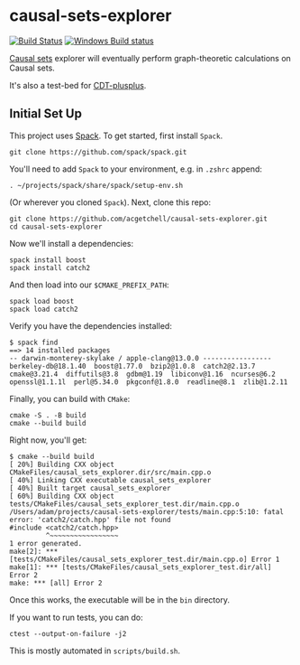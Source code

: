 # causal-sets-explorer
[![Build Status](https://img.shields.io/travis/acgetchell/causal-sets-explorer.svg?label=Linux/MacOS)](https://travis-ci.org/acgetchell/causal-sets-explorer)
[![Windows Build status](https://img.shields.io/appveyor/ci/acgetchell/causal-sets-explorer/master.svg?label=Windows)](https://ci.appveyor.com/project/acgetchell/causal-sets-explorer)

[Causal sets][causets] explorer will eventually perform graph-theoretic calculations on Causal sets.

It's also a test-bed for [CDT-plusplus].

## Initial Set Up
This project uses [Spack].
To get started, first install `Spack`.

~~~
git clone https://github.com/spack/spack.git
~~~

You'll need to add `Spack` to your environment, e.g. in `.zshrc` append:

~~~
. ~/projects/spack/share/spack/setup-env.sh
~~~

(Or wherever you cloned `Spack`). Next, clone this repo:

~~~
git clone https://github.com/acgetchell/causal-sets-explorer.git
cd causal-sets-explorer
~~~

Now we'll install a dependencies:
~~~
spack install boost
spack install catch2
~~~

And then load into our `$CMAKE_PREFIX_PATH`:

~~~
spack load boost
spack load catch2
~~~

Verify you have the dependencies installed:

~~~
$ spack find
==> 14 installed packages
-- darwin-monterey-skylake / apple-clang@13.0.0 -----------------
berkeley-db@18.1.40  boost@1.77.0  bzip2@1.0.8  catch2@2.13.7  cmake@3.21.4  diffutils@3.8  gdbm@1.19  libiconv@1.16  ncurses@6.2  openssl@1.1.1l  perl@5.34.0  pkgconf@1.8.0  readline@8.1  zlib@1.2.11

~~~

Finally, you can build with `CMake`:

~~~
cmake -S . -B build
cmake --build build
~~~

Right now, you'll get:

~~~
$ cmake --build build
[ 20%] Building CXX object CMakeFiles/causal_sets_explorer.dir/src/main.cpp.o
[ 40%] Linking CXX executable causal_sets_explorer
[ 40%] Built target causal_sets_explorer
[ 60%] Building CXX object tests/CMakeFiles/causal_sets_explorer_test.dir/main.cpp.o
/Users/adam/projects/causal-sets-explorer/tests/main.cpp:5:10: fatal error: 'catch2/catch.hpp' file not found
#include <catch2/catch.hpp>
         ^~~~~~~~~~~~~~~~~~
1 error generated.
make[2]: *** [tests/CMakeFiles/causal_sets_explorer_test.dir/main.cpp.o] Error 1
make[1]: *** [tests/CMakeFiles/causal_sets_explorer_test.dir/all] Error 2
make: *** [all] Error 2
~~~

Once this works, the executable will be in the `bin` directory.

If you want to run tests, you can do:

~~~
ctest --output-on-failure -j2
~~~

This is mostly automated in `scripts/build.sh`.

[causets]: https://en.wikipedia.org/wiki/Causal_sets
[cdt-plusplus]: https://github.com/acgetchell/CDT-plusplus
[Spack]: https://spack.io